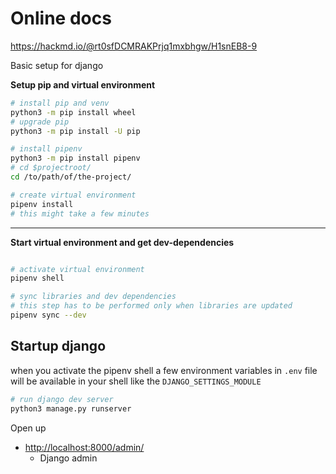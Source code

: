 # Online docs

https://hackmd.io/@rt0sfDCMRAKPrjq1mxbhgw/H1snEB8-9

Basic setup for django

**Setup pip and virtual environment**

```bash
# install pip and venv
python3 -m pip install wheel
# upgrade pip
python3 -m pip install -U pip

# install pipenv
python3 -m pip install pipenv
# cd $projectroot/
cd /to/path/of/the-project/

# create virtual environment
pipenv install
# this might take a few minutes
```

---

**Start virtual environment and get dev-dependencies**

```bash

# activate virtual environment
pipenv shell

# sync libraries and dev dependencies
# this step has to be performed only when libraries are updated
pipenv sync --dev

```

## Startup django

when you activate the pipenv shell a few environment variables in `.env` file will be available in your
shell like the `DJANGO_SETTINGS_MODULE`

```bash
# run django dev server
python3 manage.py runserver
```

Open up

- [http://localhost:8000/admin/](http://localhost:8000/admin/)
  - Django admin
